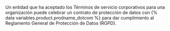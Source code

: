 Un entidad que ha aceptado los Términos de servicio corporativos para una organización puede celebrar un contrato de protección de datos con {% data variables.product.prodname_dotcom %} para dar cumplimiento al Reglamento General de Protección de Datos (RGPD).
